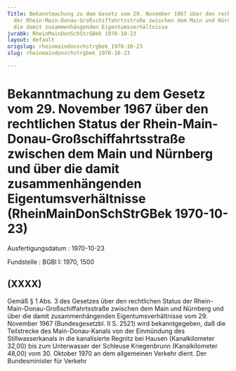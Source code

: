 ```yaml
---
Title: Bekanntmachung zu dem Gesetz vom 29. November 1967 über den rechtlichen Status
  der Rhein-Main-Donau-Großschiffahrtsstraße zwischen dem Main und Nürnberg und über
  die damit zusammenhängenden Eigentumsverhältnisse
jurabk: RheinMainDonSchStrGBek 1970-10-23
layout: default
origslug: rheinmaindonschstrgbek_1970-10-23
slug: rheinmaindonschstrgbek_1970-10-23

---
```


# Bekanntmachung zu dem Gesetz vom 29. November 1967 über den rechtlichen Status der Rhein-Main-Donau-Großschiffahrtsstraße zwischen dem Main und Nürnberg und über die damit zusammenhängenden Eigentumsverhältnisse (RheinMainDonSchStrGBek 1970-10-23)

Ausfertigungsdatum
:   1970-10-23

Fundstelle
:   BGBl I: 1970, 1500



## (XXXX)

Gemäß § 1 Abs. 3 des Gesetzes über den rechtlichen Status der Rhein-Main-Donau-Großschiffahrtsstraße zwischen dem Main und Nürnberg und über die damit zusammenhängenden Eigentumsverhältnisse vom 29. November 1967 (Bundesgesetzbl. II S. 2521) wird bekanntgegeben, daß die Teilstrecke des Main-Donau-Kanals von der Einmündung des Stillwasserkanals in die kanalisierte Regnitz bei Hausen (Kanalkilometer 32,00) bis zum Unterwasser der Schleuse Kriegenbrunn (Kanalkilometer 48,00) vom 30. Oktober 1970 an dem allgemeinen Verkehr dient.
Der Bundesminister für Verkehr

